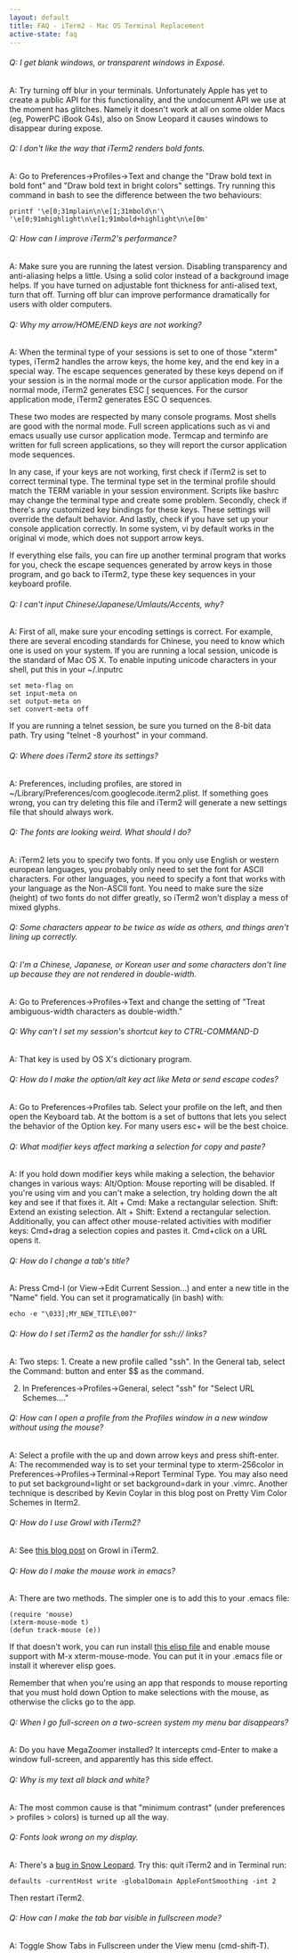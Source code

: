 ```yaml
---
layout: default
title: FAQ - iTerm2 - Mac OS Terminal Replacement
active-state: faq
---
```


<section>
<h6 class="question">Q: I get blank windows, or transparent windows in Exposé.</h6>
A: Try turning off blur in your terminals. Unfortunately Apple has yet to create a public API for this functionality, and the undocument API we use at the moment has glitches. Namely it doesn't work at all on some older Macs (eg, PowerPC iBook G4s), also on Snow Leopard it causes windows to disappear during expose.
</section>
<section>
	<h6 class="question">Q: I don't like the way that iTerm2 renders bold fonts.</h6>
A: Go to Preferences->Profiles->Text and change the "Draw bold text in bold font" and "Draw bold text in bright colors" settings. Try running this command in bash to see the difference between the two behaviours:

    printf '\e[0;31mplain\n\e[1;31mbold\n'\
    '\e[0;91mhighlight\n\e[1;91mbold+highlight\n\e[0m'

</section>
<section>
	<h6 class="question">Q: How can I improve iTerm2's performance?</h6>
A: Make sure you are running the latest version. Disabling transparency and anti-aliasing helps a little. Using a solid color instead of a background image helps. If you have turned on adjustable font thickness for anti-alised text, turn that off. Turning off blur can improve performance dramatically for users with older computers.
</section>
<section>
	<h6 class="question">Q: Why my arrow/HOME/END keys are not working?</h6>
A: When the terminal type of your sessions is set to one of those "xterm" types, iTerm2 handles the arrow keys, the home key, and the end key in a special way. The escape sequences generated by these keys depend on if your session is in the normal mode or the cursor application mode. For the normal mode, iTerm2 generates ESC [ sequences. For the cursor application mode, iTerm2 generates ESC O sequences.

These two modes are respected by many console programs. Most shells are good with the normal mode. Full screen applications such as vi and emacs usually use cursor application mode. Termcap and terminfo are written for full screen applications, so they will report the cursor application mode sequences.

In any case, if your keys are not working, first check if iTerm2 is set to correct terminal type. The terminal type set in the terminal profile should match the TERM variable in your session environment. Scripts like bashrc may change the terminal type and create some problem. Secondly, check if there's any customized key bindings for these keys. These settings will override the default behavior. And lastly, check if you have set up your console application correctly. In some system, vi by default works in the original vi mode, which does not support arrow keys.

If everything else fails, you can fire up another terminal program that works for you, check the escape sequences generated by arrow keys in those program, and go back to iTerm2, type these key sequences in your keyboard profile.
</section>
<section>
<h6 class="question">Q: I can't input Chinese/Japanese/Umlauts/Accents, why?</h6>
A: First of all, make sure your encoding settings is correct. For example, there are several encoding standards for Chinese, you need to know which one is used on your system. If you are running a local session, unicode is the standard of Mac OS X. To enable inputing unicode characters in your shell, put this in your ~/.inputrc

    set meta-flag on 
    set input-meta on 
    set output-meta on 
    set convert-meta off

If you are running a telnet session, be sure you turned on the 8-bit data path. Try using "telnet -8 yourhost" in your command.
</section>
<section>
<h6 class="question">Q: Where does iTerm2 store its settings?</h6>
A: Preferences, including profiles, are stored in ~/Library/Preferences/com.googlecode.iterm2.plist. If something goes wrong, you can try deleting this file and iTerm2 will generate a new settings file that should always work.
</section>
<section>
<h6 class="question">Q: The fonts are looking weird. What should I do?</h6>
A: iTerm2 lets you to specify two fonts. If you only use English or western european languages, you probably only need to set the font for ASCII characters. For other languages, you need to specify a font that works with your language as the Non-ASCII font. You need to make sure the size (height) of two fonts do not differ greatly, so iTerm2 won't display a mess of mixed glyphs.
</section>
<section>
<h6 class="question">Q: Some characters appear to be twice as wide as others, and things aren't lining up correctly.</h6>
<h6 class="question">Q: I'm a Chinese, Japanese, or Korean user and some characters don't line up because they are not rendered in double-width.</h6>
A: Go to Preferences->Profiles->Text and change the setting of "Treat ambiguous-width characters as double-width."
</section>
<section>
<h6 class="question">Q: Why can't I set my session's shortcut key to CTRL-COMMAND-D</h6>
A: That key is used by OS X's dictionary program.
</section>
<section>
<h6 class="question">Q: How do I make the option/alt key act like Meta or send escape codes?</h6>
A: Go to Preferences->Profiles tab. Select your profile on the left, and then open the Keyboard tab. At the bottom is a set of buttons that lets you select the behavior of the Option key. For many users esc+ will be the best choice.
</section>
<section>
<h6 class="question">Q: What modifier keys affect marking a selection for copy and paste?</h6>
A: If you hold down modifier keys while making a selection, the behavior changes in various ways:
Alt/Option: Mouse reporting will be disabled. If you're using vim and you can't make a selection, try holding down the alt key and see if that fixes it.
Alt + Cmd: Make a rectangular selection.
Shift: Extend an existing selection.
Alt + Shift: Extend a rectangular selection.
Additionally, you can affect other mouse-related activities with modifier keys:
Cmd+drag a selection copies and pastes it.
Cmd+click on a URL opens it.
</section>
<section>
<h6 class="question">Q: How do I change a tab's title?</h6>
A: Press Cmd-I (or View->Edit Current Session...) and enter a new title in the "Name" field. You can set it programatically (in bash) with:

    echo -e "\033];MY_NEW_TITLE\007"

</section>
<section>
<h6 class="question">Q: How do I set iTerm2 as the handler for ssh:// links?</h6>
A: Two steps:
1. Create a new profile called "ssh". In the General tab, select the Command: button and enter $$ as the command.

2. In Preferences->Profiles->General, select "ssh" for "Select URL Schemes...."

</section>
<section>
<h6 class="question">Q: How can I open a profile from the Profiles window in a new window without using the mouse?</h6>
A: Select a profile with the up and down arrow keys and press shift-enter.
</section>
<section>
A: The recommended way is to set your terminal type to xterm-256color in Preferences->Profiles->Terminal->Report Terminal Type. You may also need to put set background=light or set background=dark in your .vimrc. Another technique is described by Kevin Coylar in this blog post on Pretty Vim Color Schemes in Iterm2.
</section>
<section>
<h6 class="question">Q: How do I use Growl with iTerm2?</h6>
A: See <a href="http://aming-blog.blogspot.com/2011/01/growl-notification-from-iterm-2.html">this blog post</a> on Growl in iTerm2.
</section>
<section>
<h6 class="question">Q: How do I make the mouse work in emacs?</h6>
A: There are two methods. The simpler one is to add this to your .emacs file:

    (require 'mouse)
    (xterm-mouse-mode t)
    (defun track-mouse (e))

If that doesn't work, you can run install <a href="http://colas.nahaboo.net/mouse-wheel-scroll/mwheel.el">this elisp file</a> and enable mouse support with M-x xterm-mouse-mode. You can put it in your .emacs file or install it wherever elisp goes.

Remember that when you're using an app that responds to mouse reporting that you must hold down Option to make selections with the mouse, as otherwise the clicks go to the app.
</section>
<section>
<h6 class="question">Q: When I go full-screen on a two-screen system my menu bar disappears?</h6>
A: Do you have MegaZoomer installed? It intercepts cmd-Enter to make a window full-screen, and apparently has this side effect.
</section>
<section>
<h6 class="question">Q: Why is my text all black and white?</h6>
A: The most common cause is that "minimum contrast" (under preferences > profiles > colors) is turned up all the way.
</section>
<section>
<h6 class="question">Q: Fonts look wrong on my display.</h6>
A: There's a <a href="http://hints.macworld.com/article.php?story=20090828224632809">bug in Snow Leopard</a>. Try this: quit iTerm2 and in Terminal run:

    defaults -currentHost write -globalDomain AppleFontSmoothing -int 2

Then restart iTerm2.
</section>
<section>
<h6 class="question">Q: How can I make the tab bar visible in fullscreen mode?</h6>
A: Toggle Show Tabs in Fullscreen under the View menu (cmd-shift-T).
</section>
